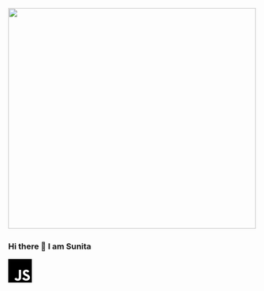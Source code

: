 <img src = "https://images.unsplash.com/photo-1531297484001-80022131f5a1?ixlib=rb-4.0.3&ixid=MnwxMjA3fDB8MHxwaG90by1wYWdlfHx8fGVufDB8fHx8&auto=format&fit=crop&w=1720&q=80" height="450px" width= "100%"/>

### Hi there 👋 I am Sunita


<img src="javascript.svg" />


